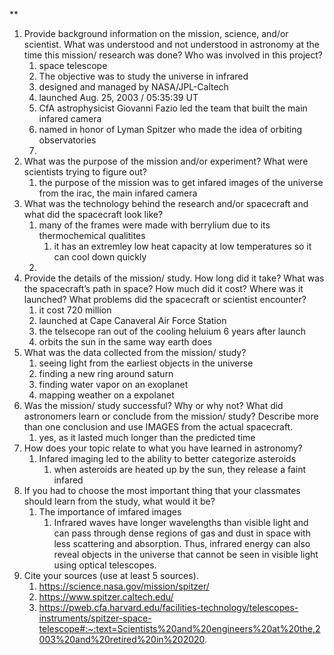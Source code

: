 **

1. Provide background information on the mission, science, and/or scientist. What was understood and not understood in astronomy at the time this mission/ research was done? Who was involved in this project?
	1. space telescope
	2. The objective was to study the universe in infrared
	3. designed and managed by NASA/JPL-Caltech
	4. launched Aug. 25, 2003 / 05:35:39 UT
	5. CfA astrophysicist Giovanni Fazio led the team that built the main infared camera
	6. named in honor of Lyman Spitzer who made the idea of orbiting observatories
	7. 
2. What was the purpose of the mission and/or experiment? What were scientists trying to figure out?
	1. the purpose of the mission was to get infared images of the universe from the irac, the main infared camera
3. What was the technology behind the research and/or spacecraft and what did the spacecraft look like?
	1. many of the frames were made with berrylium due to its thermochemical qualitites
		1. it has an extremley low heat capacity at low temperatures so it can cool down quickly
	2. 
4. Provide the details of the mission/ study. How long did it take? What was the spacecraft’s path in space? How much did it cost? Where was it launched? What problems did the spacecraft or scientist encounter?
	1. it cost 720 million
	2. launched at Cape Canaveral Air Force Station
	3. the telsecope ran out of the cooling heluium 6 years after launch
	4. orbits the sun  in the same way earth does
5. What was the data collected from the mission/ study?
	1. seeing light from the earliest objects in the universe
	2. finding a new ring around saturn
	3. finding water vapor on an exoplanet
	4. mapping weather on a expolanet
6. Was the mission/ study successful? Why or why not? What did astronomers learn or conclude from the mission/ study? Describe more than one conclusion and use IMAGES from the actual spacecraft.
	1. yes, as it lasted much longer than the predicted time
7. How does your topic relate to what you have learned in astronomy?
	1. Infared imaging led to the ability to better categorize asteroids
		1. when asteroids are heated up by the sun, they release a faint infared 
8. If you had to choose the most important thing that your classmates should learn from the study, what would it be?
	1. The importance of imfared images
		1. Infrared waves have longer wavelengths than visible light and can pass through dense regions of gas and dust in space with less scattering and absorption. Thus, infrared energy can also reveal objects in the universe that cannot be seen in visible light using optical telescopes.
9. Cite your sources (use at least 5 sources).
	1. https://science.nasa.gov/mission/spitzer/
	2. https://www.spitzer.caltech.edu/
	3. https://pweb.cfa.harvard.edu/facilities-technology/telescopes-instruments/spitzer-space-telescope#:~:text=Scientists%20and%20engineers%20at%20the,2003%20and%20retired%20in%202020.
